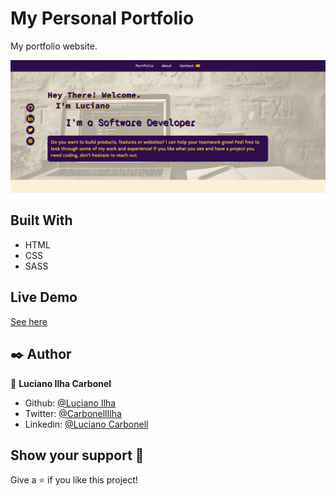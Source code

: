 # My Personal Portfolio

My portfolio website.

![Screenshot](assets/images/pf-screenshot.png)

## Built With

- HTML
- CSS
- SASS

## Live Demo

[See here](https://rawcdn.githack.com/luciano-ilha/pf/9fe699c74284f9abcc8503b9c94f2313fbb9761b/index.html)


## ✒️ Author <a name = "author"></a>

👤 **Luciano Ilha Carbonel**

- Github: [@Luciano Ilha](https://github.com/luciano-ilha)
- Twitter: [@CarbonellIlha](https://twitter.com/CarbonellIlha )
- Linkedin: [@Luciano Carbonell](https://www.linkedin.com/in/luciano-carbonell/)


## Show your support :muscle:

Give a ⭐️ if you like this project!
